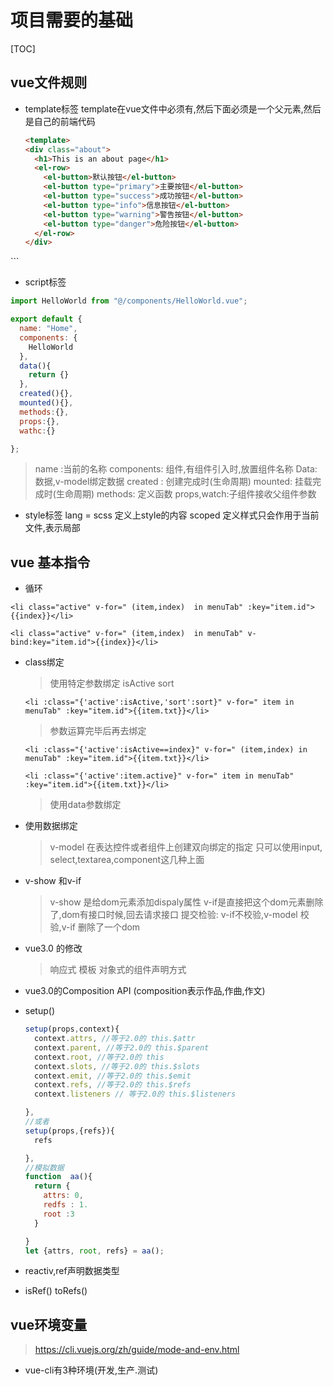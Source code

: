 # 项目需要的基础
[TOC]
## vue文件规则
+ template标签
  template在vue文件中必须有,然后下面必须是一个父元素,然后是自己的前端代码
  ```HTML
  <template>
  <div class="about">
    <h1>This is an about page</h1>
    <el-row>
      <el-button>默认按钮</el-button>
      <el-button type="primary">主要按钮</el-button>
      <el-button type="success">成功按钮</el-button>
      <el-button type="info">信息按钮</el-button>
      <el-button type="warning">警告按钮</el-button>
      <el-button type="danger">危险按钮</el-button>
    </el-row>
  </div>
</template>
  ```

+ script标签
```javaScript
import HelloWorld from "@/components/HelloWorld.vue";

export default {
  name: "Home",
  components: {
    HelloWorld
  },
  data(){
    return {}
  },
  created(){},
  mounted(){},
  methods:{},
  props:{},
  wathc:{}

};
```
> name :当前的名称
> components: 组件,有组件引入时,放置组件名称
> Data: 数据,v-model绑定数据
> created : 创建完成时(生命周期)
> mounted: 挂载完成时(生命周期)
> methods: 定义函数
> props,watch:子组件接收父组件参数 
  
+ style标签
   lang = scss 定义上style的内容
   scoped 定义样式只会作用于当前文件,表示局部
## vue 基本指令
+ 循环
```
<li class="active" v-for=" (item,index)  in menuTab" :key="item.id">{{index}}</li>
```
```
<li class="active" v-for=" (item,index)  in menuTab" v-bind:key="item.id">{{index}}</li>
```
+ class绑定
  >使用特定参数绑定 isActive sort
  ```
  <li :class="{'active':isActive,'sort':sort}" v-for=" item in menuTab" :key="item.id">{{item.txt}}</li>
  ```
  >参数运算完毕后再去绑定
  ```
  <li :class="{'active':isActive==index}" v-for=" (item,index) in menuTab" :key="item.id">{{item.txt}}</li>
  ```
  ```
  <li :class="{'active':item.active}" v-for=" item in menuTab" :key="item.id">{{item.txt}}</li>
  ```
  >使用data参数绑定

+ 使用数据绑定
  >v-model 在表达控件或者组件上创建双向绑定的指定
  只可以使用input, select,textarea,component这几种上面

+ v-show 和v-if
  > v-show 是给dom元素添加dispaly属性
  > v-if是直接把这个dom元素删除了,dom有接口时候,回去请求接口
  > 提交检验: v-if不校验,v-model 校验,v-if 删除了一个dom

+ vue3.0 的修改
  >响应式
  >模板
  >对象式的组件声明方式
+ vue3.0的Composition API (composition表示作品,作曲,作文)


+ setup()
  ```js
  setup(props,context){
    context.attrs, //等于2.0的 this.$attr
    context.parent, //等于2.0的 this.$parent
    context.root, //等于2.0的 this
    context.slots, //等于2.0的 this.$slots
    context.emit, //等于2.0的 this.$emit
    context.refs, //等于2.0的 this.$refs
    context.listeners // 等于2.0的 this.$listeners

  },
  //或者
  setup(props,{refs}){
    refs

  },
  //模拟数据
  function  aa(){
    return {
      attrs: 0,
      redfs : 1.
      root :3
    }

  }
  let {attrs, root, refs} = aa();
  ```
+ reactiv,ref声明数据类型
+ isRef()  toRefs()

## vue环境变量
>https://cli.vuejs.org/zh/guide/mode-and-env.html
+ vue-cli有3种环境(开发,生产.测试)